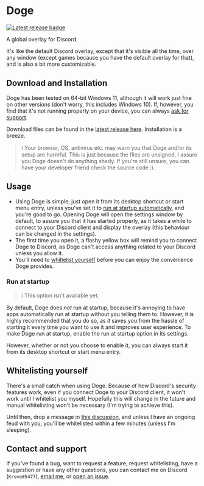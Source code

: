 # Doge

[![Latest release badge](https://img.shields.io/badge/latest-v1.0-blue)](https://github.com/dcdeepesh/Doge/releases/latest)

A global overlay for Discord.

It's like the default Discord overlay, except that it's visible all the time, over any window (except games because you have the default overlay for that), and is also a bit more customizable.


## Download and Installation

Doge has been tested on 64-bit Windows 11, although it will work just fine on other versions (don't worry, this includes Windows 10). If, however, you find that it's not running properly on your device, you can always [ask for support](#contact-and-support).

Download files can be found in the [latest release here](https://github.com/dcdeepesh/Doge/releases/latest). Installation is a breeze.

> ℹ️ Your browser, OS, antivirus etc. may warn you that Doge and/or its setup are harmful. This is just because the files are unsigned, I assure you Doge doesn't do anything shady. If you're still unsure, you can have your developer friend check the source code :).


## Usage

- Using Doge is simple, just open it from its desktop shortcut or start menu entry, unless you've set it to [run at startup automatically](#run-at-startup), and you're good to go. Opening Doge will open the settings window by default, to assure you that it has started properly, as it takes a while to connect to your Discord client and display the overlay (this behaviour can be changed in the settings).
- The first time you open it, a flashy yellow box will remind you to connect Doge to Discord, as Doge can't access anything related to your Discord unless you allow it.
- You'll need to [whiltelist yourself](#whitelisting-yourself) before you can enjoy the convenience Doge provides.


### Run at startup

> ℹ️ This option isn't available yet.

By default, Doge does _not_ run at startup, because it's annoying to have apps automatically run at startup without you telling them to. However, it is highly recommended that you do so, as it saves you from the hassle of starting it every time you want to use it and improves user experience. To make Doge run at startup, enable the run at startup option in its settings.

However, whether or not you choose to enable it, you can always start it from its desktop shortcut or start menu entry.


## Whitelisting yourself

There's a small catch when using Doge. Because of how Discord's security features work, even if you connect Doge to your Discord client, it won't work until I whitelist you myself. Hopefully this will change in the future and manual whitelisting won't be necessary (I'm trying to achieve this).

Until then, drop a message in [this discussion](https://github.com/dcdeepesh/Doge/discussions/2), and unless I have an ongoing feud with you, you'll be whitelisted within a few minutes (unless I'm sleeping).


## Contact and support

If you've found a bug, want to request a feature, request whitelisting, have a suggestion or have any other questions, you can contact me on Discord (`Krove#5477`), [email me](mailto:dcdeepesh7@gmail.com), or [open an issue](https://github.com/dcdeepesh/Doge/issues/new).
